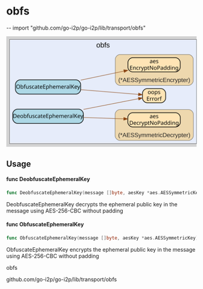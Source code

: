 # obfs
--
    import "github.com/go-i2p/go-i2p/lib/transport/obfs"

![obfs.svg](obfs.svg)



## Usage

#### func  DeobfuscateEphemeralKey

```go
func DeobfuscateEphemeralKey(message []byte, aesKey *aes.AESSymmetricKey) ([]byte, error)
```
DeobfuscateEphemeralKey decrypts the ephemeral public key in the message using
AES-256-CBC without padding

#### func  ObfuscateEphemeralKey

```go
func ObfuscateEphemeralKey(message []byte, aesKey *aes.AESSymmetricKey) ([]byte, error)
```
ObfuscateEphemeralKey encrypts the ephemeral public key in the message using
AES-256-CBC without padding



obfs 

github.com/go-i2p/go-i2p/lib/transport/obfs
